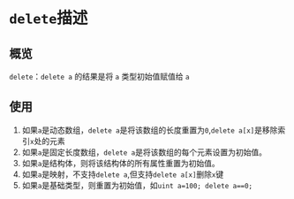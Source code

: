 # `delete`描述

## 概览
`delete`：`delete a` 的结果是将 `a` 类型初始值赋值给 `a`

## 使用
1. 如果`a`是动态数组，`delete a`是将该数组的长度重置为`0`,`delete a[x]`是移除索引`x`处的元素
2. 如果`a`是固定长度数组，`delete a`是将该数组的每个元素设置为初始值。
3. 如果`a`是结构体，则将该结构体的所有属性重置为初始值。
4. 如果`a`是映射，不支持`delete a`,但支持`delete a[x]`删除`x`键
5. 如果`a`是基础类型，则重置为初始值，如`uint a=100; delete a==0;`